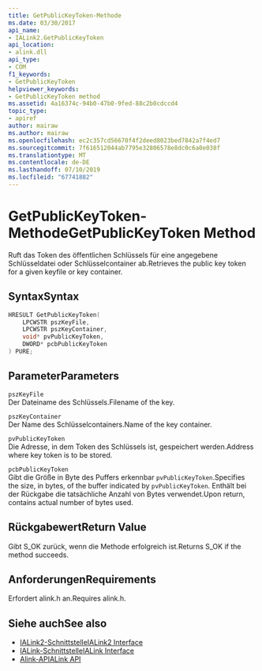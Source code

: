 ```yaml
---
title: GetPublicKeyToken-Methode
ms.date: 03/30/2017
api_name:
- IALink2.GetPublicKeyToken
api_location:
- alink.dll
api_type:
- COM
f1_keywords:
- GetPublicKeyToken
helpviewer_keywords:
- GetPublicKeyToken method
ms.assetid: 4a16374c-94b0-47b0-9fed-88c2b0cdccd4
topic_type:
- apiref
author: mairaw
ms.author: mairaw
ms.openlocfilehash: ec2c357cd56670f4f2deed8023bed7842a7f4ed7
ms.sourcegitcommit: 7f616512044ab7795e32806578e8dc0c6a0e038f
ms.translationtype: MT
ms.contentlocale: de-DE
ms.lasthandoff: 07/10/2019
ms.locfileid: "67741882"
---
```

# <a name="getpublickeytoken-method"></a><span data-ttu-id="2e21d-102">GetPublicKeyToken-Methode</span><span class="sxs-lookup"><span data-stu-id="2e21d-102">GetPublicKeyToken Method</span></span>
<span data-ttu-id="2e21d-103">Ruft das Token des öffentlichen Schlüssels für eine angegebene Schlüsseldatei oder Schlüsselcontainer ab.</span><span class="sxs-lookup"><span data-stu-id="2e21d-103">Retrieves the public key token for a given keyfile or key container.</span></span>  
  
## <a name="syntax"></a><span data-ttu-id="2e21d-104">Syntax</span><span class="sxs-lookup"><span data-stu-id="2e21d-104">Syntax</span></span>  
  
```cpp  
HRESULT GetPublicKeyToken(  
    LPCWSTR pszKeyFile,  
    LPCWSTR pszKeyContainer,  
    void* pvPublicKeyToken,  
    DWORD* pcbPublicKeyToken  
) PURE;  
```  
  
## <a name="parameters"></a><span data-ttu-id="2e21d-105">Parameter</span><span class="sxs-lookup"><span data-stu-id="2e21d-105">Parameters</span></span>  
 `pszKeyFile`  
 <span data-ttu-id="2e21d-106">Der Dateiname des Schlüssels.</span><span class="sxs-lookup"><span data-stu-id="2e21d-106">Filename of the key.</span></span>  
  
 `pszKeyContainer`  
 <span data-ttu-id="2e21d-107">Der Name des Schlüsselcontainers.</span><span class="sxs-lookup"><span data-stu-id="2e21d-107">Name of the key container.</span></span>  
  
 `pvPublicKeyToken`  
 <span data-ttu-id="2e21d-108">Die Adresse, in dem Token des Schlüssels ist, gespeichert werden.</span><span class="sxs-lookup"><span data-stu-id="2e21d-108">Address where key token is to be stored.</span></span>  
  
 `pcbPublicKeyToken`  
 <span data-ttu-id="2e21d-109">Gibt die Größe in Byte des Puffers erkennbar `pvPublicKeyToken`.</span><span class="sxs-lookup"><span data-stu-id="2e21d-109">Specifies the size, in bytes, of the buffer indicated by `pvPublicKeyToken`.</span></span> <span data-ttu-id="2e21d-110">Enthält bei der Rückgabe die tatsächliche Anzahl von Bytes verwendet.</span><span class="sxs-lookup"><span data-stu-id="2e21d-110">Upon return, contains actual number of bytes used.</span></span>  
  
## <a name="return-value"></a><span data-ttu-id="2e21d-111">Rückgabewert</span><span class="sxs-lookup"><span data-stu-id="2e21d-111">Return Value</span></span>  
 <span data-ttu-id="2e21d-112">Gibt S_OK zurück, wenn die Methode erfolgreich ist.</span><span class="sxs-lookup"><span data-stu-id="2e21d-112">Returns S_OK if the method succeeds.</span></span>  
  
## <a name="requirements"></a><span data-ttu-id="2e21d-113">Anforderungen</span><span class="sxs-lookup"><span data-stu-id="2e21d-113">Requirements</span></span>  
 <span data-ttu-id="2e21d-114">Erfordert alink.h an.</span><span class="sxs-lookup"><span data-stu-id="2e21d-114">Requires alink.h.</span></span>  
  
## <a name="see-also"></a><span data-ttu-id="2e21d-115">Siehe auch</span><span class="sxs-lookup"><span data-stu-id="2e21d-115">See also</span></span>

- [<span data-ttu-id="2e21d-116">IALink2-Schnittstelle</span><span class="sxs-lookup"><span data-stu-id="2e21d-116">IALink2 Interface</span></span>](../../../../docs/framework/unmanaged-api/alink/ialink2-interface.md)
- [<span data-ttu-id="2e21d-117">IALink-Schnittstelle</span><span class="sxs-lookup"><span data-stu-id="2e21d-117">IALink Interface</span></span>](../../../../docs/framework/unmanaged-api/alink/ialink-interface.md)
- [<span data-ttu-id="2e21d-118">Alink-API</span><span class="sxs-lookup"><span data-stu-id="2e21d-118">ALink API</span></span>](../../../../docs/framework/unmanaged-api/alink/index.md)
